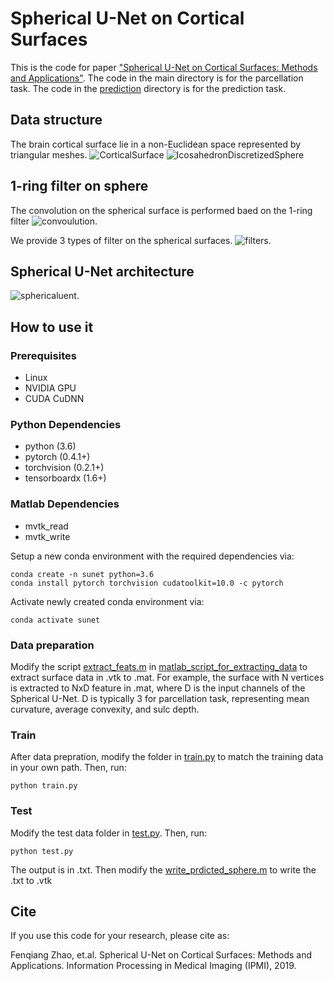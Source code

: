 # Spherical U-Net on Cortical Surfaces
This is the code for paper ["Spherical U-Net on Cortical Surfaces: Methods and Applications"](https://link.springer.com/chapter/10.1007/978-3-030-20351-1_67). The code in the main directory is for the parcellation task. The code in the [prediction](https://github.com/zhaofenqiang/Spherical_U-Net/tree/master/prediction) directory is for the prediction task.

## Data structure
The brain cortical surface lie in a non-Euclidean space represented by triangular meshes.
![CorticalSurface](https://raw.githubusercontent.com/zhaofenqiang/Spherical_U-Net/master/images/figure_OrigSurf_SphereSurf.png) ![IcosahedronDiscretizedSphere](https://raw.githubusercontent.com/zhaofenqiang/Spherical_U-Net/master/images/figure_12-10242_spherical_surfaces.png) 

## 1-ring filter on sphere
The convolution on the spherical surface is performed baed on the 1-ring filter
![convoulution](https://raw.githubusercontent.com/zhaofenqiang/Spherical_U-Net/master/images/figure_convolution.png).

We provide 3 types of filter on the spherical surfaces.
![filters](https://raw.githubusercontent.com/zhaofenqiang/Spherical_U-Net/master/images/figure_filters.png).

## Spherical U-Net architecture
![sphericaluent](https://raw.githubusercontent.com/zhaofenqiang/Spherical_U-Net/master/images/figure_unet.png).


## How to use it
### Prerequisites
- Linux
- NVIDIA GPU
- CUDA CuDNN

### Python Dependencies
- python (3.6)
- pytorch (0.4.1+)
- torchvision (0.2.1+)
- tensorboardx (1.6+)

### Matlab Dependencies
- mvtk_read
- mvtk_write

Setup a new conda environment with the required dependencies via:
```
conda create -n sunet python=3.6 
conda install pytorch torchvision cudatoolkit=10.0 -c pytorch
``` 
Activate newly created conda environment via:
```
conda activate sunet
```

### Data preparation
Modify the script [extract_feats.m](https://github.com/zhaofenqiang/Spherical_U-Net/blob/master/matlab_script_for_extracting_data/extract_feats.m) in [matlab_script_for_extracting_data](https://github.com/zhaofenqiang/Spherical_U-Net/tree/master/matlab_script_for_extracting_data) to extract surface data in .vtk to .mat. For example, the surface with N vertices is extracted to NxD feature in .mat, where D is the input channels of the Spherical U-Net. D is typically 3 for parcellation task, representing mean curvature, average convexity, and sulc depth.

### Train
After data prepration, modify the folder in [train.py](https://github.com/zhaofenqiang/Spherical_U-Net/blob/master/train.py) to match the training data in your own path. Then, run:
```
python train.py
```

### Test
Modify the test data folder in [test.py](https://github.com/zhaofenqiang/Spherical_U-Net/blob/master/test.py). Then, run:
```
python test.py
```
The output is in .txt. Then modify the [write_prdicted_sphere.m](https://github.com/zhaofenqiang/Spherical_U-Net/blob/master/matlab_script_for_extracting_data/write_prdicted_sphere.m) to write the .txt to .vtk

## Cite
If you use this code for your research, please cite as:

Fenqiang Zhao, et.al. Spherical U-Net on Cortical Surfaces: Methods and Applications. Information Processing in Medical Imaging (IPMI), 2019.

